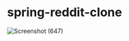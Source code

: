 # spring-reddit-clone

![Screenshot (647)](https://github.com/dubey1akash/spring-reddit-clone/assets/113252409/c0e61522-71ef-4d54-98b6-aa34c086a8d9)
